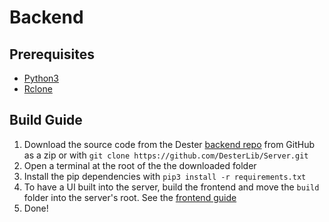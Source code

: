 # Backend

## Prerequisites

-   [Python3](https://python.org/downloads/)
-   [Rclone](https://rclone.org/downloads/)

## Build Guide

1. Download the source code from the Dester [backend repo](https://github.com/DesterLib/Server) from GitHub as a zip or with `git clone https://github.com/DesterLib/Server.git`
2. Open a terminal at the root of the the downloaded folder
3. Install the pip dependencies with `pip3 install -r requirements.txt`
4. To have a UI built into the server, build the frontend and move the `build` folder into the server's root. See the [frontend guide](/docs/building/frontend)
5. Done!
